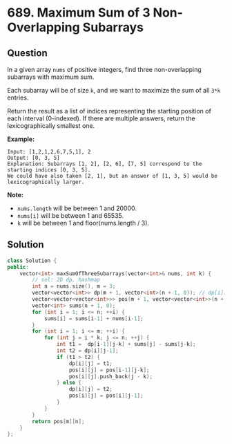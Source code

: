 # 689. Maximum Sum of 3 Non-Overlapping Subarrays

## Question

In a given array `nums` of positive integers, find three non-overlapping subarrays with maximum sum.

Each subarray will be of size `k`, and we want to maximize the sum of all `3*k` entries.

Return the result as a list of indices representing the starting position of each interval \(0-indexed\). If there are multiple answers, return the lexicographically smallest one.

**Example:**

```text
Input: [1,2,1,2,6,7,5,1], 2
Output: [0, 3, 5]
Explanation: Subarrays [1, 2], [2, 6], [7, 5] correspond to the starting indices [0, 3, 5].
We could have also taken [2, 1], but an answer of [1, 3, 5] would be lexicographically larger.
```

**Note:**

* `nums.length` will be between 1 and 20000.
* `nums[i]` will be between 1 and 65535.
* `k` will be between 1 and floor\(nums.length / 3\).

## Solution

```cpp
class Solution {
public:
    vector<int> maxSumOfThreeSubarrays(vector<int>& nums, int k) {
        // sol: 2D dp, hashmap
        int n = nums.size(), m = 3;
        vector<vector<int>> dp(m + 1, vector<int>(n + 1, 0)); // dp[i][j]: max sum of i non-overlapping subarrays for the first j nums
        vector<vector<vector<int>>> pos(m + 1, vector<vector<int>>(n + 1)); // pos[i][j]: starting positions of dp[i][j]
        vector<int> sums(n + 1, 0);
        for (int i = 1; i <= n; ++i) {
            sums[i] = sums[i-1] + nums[i-1];
        }        
        for (int i = 1; i <= m; ++i) {
            for (int j = i * k; j <= n; ++j) {
                int t1 =  dp[i-1][j-k] + sums[j] - sums[j-k];
                int t2 = dp[i][j-1];
                if (t1 > t2) {
                    dp[i][j] = t1;
                    pos[i][j] = pos[i-1][j-k];
                    pos[i][j].push_back(j - k);
                } else {
                    dp[i][j] = t2;
                    pos[i][j] = pos[i][j-1];
                }
            }
        }
        return pos[m][n];
    }
};
```

